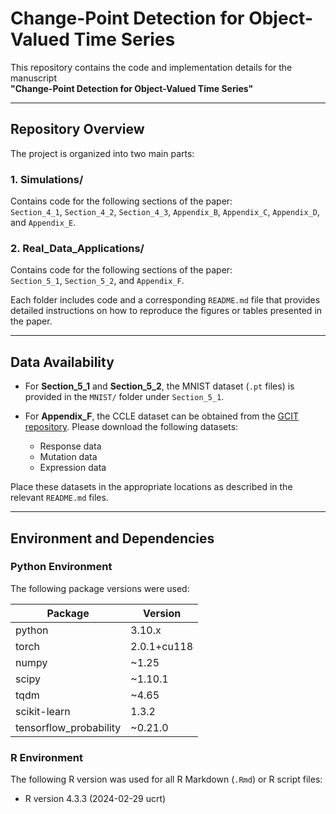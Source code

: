 # Change-Point Detection for Object-Valued Time Series

This repository contains the code and implementation details for the manuscript  
**"Change-Point Detection for Object-Valued Time Series"**

---

## Repository Overview

The project is organized into two main parts:

### 1. Simulations/  
Contains code for the following sections of the paper:  
`Section_4_1`, `Section_4_2`, `Section_4_3`, `Appendix_B`, `Appendix_C`, `Appendix_D`, and `Appendix_E`.

### 2. Real_Data_Applications/  
Contains code for the following sections of the paper:  
`Section_5_1`, `Section_5_2`, and `Appendix_F`.

Each folder includes code and a corresponding `README.md` file that provides detailed instructions on how to reproduce the figures or tables presented in the paper.

---

## Data Availability

- For **Section_5_1** and **Section_5_2**, the MNIST dataset (`.pt` files) is provided in the `MNIST/` folder under `Section_5_1`.

- For **Appendix_F**, the CCLE dataset can be obtained from the [GCIT repository](https://github.com/alexisbellot/GCIT/tree/master/CCLE%20Experiments). Please download the following datasets:
  - Response data  
  - Mutation data  
  - Expression data

Place these datasets in the appropriate locations as described in the relevant `README.md` files.

---

## Environment and Dependencies

### Python Environment

The following package versions were used:

| Package                  | Version              |
|--------------------------|----------------------|
| python                   | 3.10.x               |
| torch                    | 2.0.1+cu118          |
| numpy                    | ~1.25                |
| scipy                    | ~1.10.1              |
| tqdm                     | ~4.65                |
| scikit-learn             | 1.3.2                |
| tensorflow_probability   | ~0.21.0              |

### R Environment

The following R version was used for all R Markdown (`.Rmd`) or R script files:

- R version 4.3.3 (2024-02-29 ucrt)
